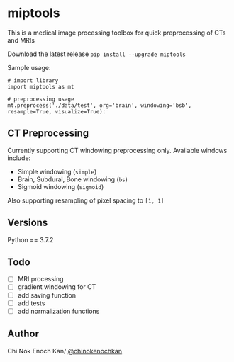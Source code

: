 # miptools
This is a medical image processing toolbox for quick preprocessing of CTs and MRIs

Download the latest release ```pip install --upgrade miptools```

Sample usage:
~~~~{.python}
# import library
import miptools as mt

# preprocessing usage
mt.preprocess('./data/test', org='brain', windowing='bsb', resample=True, visualize=True):
~~~~

## CT Preprocessing
Currently supporting CT windowing preprocessing only. Available windows include:
- Simple windowing (```simple```)
- Brain, Subdural, Bone windowing (```bs```)
- Sigmoid windowing (```sigmoid```)

Also supporting resampling of pixel spacing to ```[1, 1]```

## Versions
Python == 3.7.2

## Todo
- [ ] MRI processing
- [ ] gradient windowing for CT
- [ ] add saving function
- [ ] add tests
- [ ] add normalization functions

## Author
Chi Nok Enoch Kan/ [@chinokenochkan](https://github.com/chinokenochkan)
